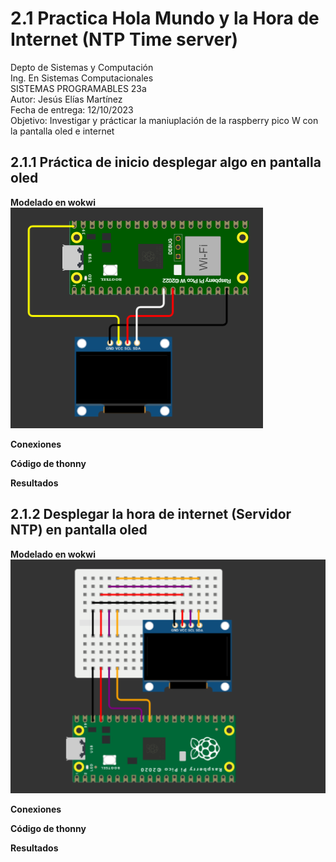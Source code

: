 # 2.1 Practica Hola Mundo y la Hora de Internet (NTP Time server) 
Depto de Sistemas y Computación  
Ing. En Sistemas Computacionales  
SISTEMAS PROGRAMABLES 23a  
Autor: Jesús Elías Martínez  
Fecha de entrega:   12/10/2023  
Objetivo: Investigar y prácticar la maniuplación de la raspberry pico W con la pantalla oled e internet  

## 2.1.1 Práctica de inicio desplegar algo en pantalla oled
**Modelado en wokwi**  
![](Imágenes-Prácticas/modelado.png)  

**Conexiones**  

**Código de thonny**   

**Resultados**

## 2.1.2 Desplegar la hora de internet (Servidor NTP) en pantalla oled
**Modelado en wokwi**  
![](Imágenes-Prácticas/modelado1.png)  

**Conexiones**  

**Código de thonny**   

**Resultados**
